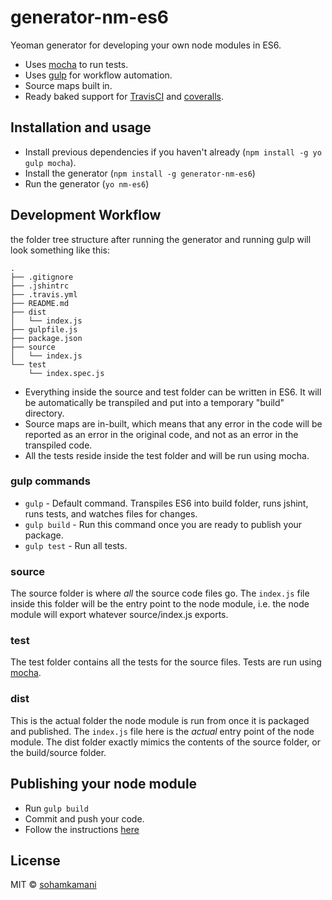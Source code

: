 # generator-nm-es6
Yeoman generator for developing your own node modules in ES6.
- Uses [mocha](https://mochajs.org/) to run tests.
- Uses [gulp](http://gulpjs.com/) for workflow automation.
- Source maps built in.
- Ready baked support for [TravisCI](https://travis-ci.org/) and [coveralls](https://coveralls.io/).

## Installation and usage

- Install previous dependencies if you haven't already (```npm install -g yo gulp mocha```).
- Install the generator (```npm install -g generator-nm-es6```)
- Run the generator (```yo nm-es6```)

## Development Workflow

the folder tree structure after running the generator and running gulp will look something like this:  
```
.  
├── .gitignore  
├── .jshintrc  
├── .travis.yml  
├── README.md   
├── dist  
│   └── index.js  
├── gulpfile.js  
├── package.json  
├── source  
│   └── index.js  
└── test  
    └── index.spec.js

```

- Everything inside the source and test folder can be written in ES6. It will be automatically be transpiled and put into a temporary "build" directory.
- Source maps are in-built, which means that any error in the code will be reported as an error in the original code, and not as an error in the transpiled code.
- All the tests reside inside the test folder and will be run using mocha.

### gulp commands
- `gulp` - Default command. Transpiles ES6 into build folder, runs jshint, runs tests, and watches files for changes.
- `gulp build` - Run this command once you are ready to publish your package.
- `gulp test` - Run all tests.

### source
The source folder is where *all* the source code files go. The `index.js` file inside this folder will be the entry point to the node module, i.e. the node module will export whatever source/index.js exports.

### test
The test folder contains all the tests for the source files. Tests are run using [mocha](https://mochajs.org/).

### dist
This is the actual folder the node module is run from once it is packaged and published. The `index.js` file here is the *actual* entry point of the node module. The dist folder exactly mimics the contents of the source folder, or the build/source folder.

## Publishing your node module
- Run `gulp build`
- Commit and push your code.
- Follow the instructions [here](https://gist.github.com/coolaj86/1318304)

## License

MIT © [sohamkamani](https://github.com/sohamkamani)
